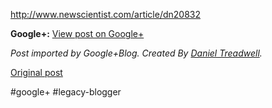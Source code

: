 <!--
date: '2011-08-25'
published: true
slug: 2011-08-like-diamond-in-sky
time_to_read: 5
title: Like a diamond in the sky?
-->

  
<http://www.newscientist.com/article/dn20832>

**Google+:** [View post on Google+](https://plus.google.com/103392016560023386646/posts/Wund3MRX1UG)

  
  
*Post imported by Google+Blog. Created By [Daniel Treadwell](http://minimali.se/).*

[Original post](https://ysfk.blogspot.com/2011/08/like-diamond-in-sky.html)

#google+ #legacy-blogger 